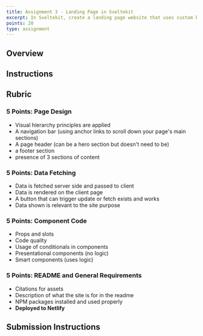 ```yaml
---
title: Assignment 3 - Landing Page in Sveltekit
excerpt: In Sveltekit, create a landing page website that uses custom built components
points: 20
type: assignment
---
```


<h2>Overview</h2>

<h2>Instructions</h2>

<h2>Rubric</h2>

### 5 Points: Page Design

- Visual hierarchy principles are applied
- A navigation bar (using anchor links to scroll down your page's main sections)
- A page header (can be a hero section but doesn't need to be)
- a footer section
- presence of 3 sections of content

### 5 Points: Data Fetching

- Data is fetched server side and passed to client
- Data is rendered on the client page
- A button that can trigger update or fetch exists and works
- Data shown is relevant to the site purpose

### 5 Points: Component Code

- Props and slots
- Code quality
- Usage of conditionals in components
- Presentational components (no logic)
- Smart components (uses logic)

### 5 Points: README and General Requirements

- Citations for assets
- Description of what the site is for in the readme
- NPM packages installed and used properly
- **Deployed to Netlify**

<h2>Submission Instructions</h2>
